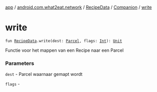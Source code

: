 [app](../../../index.md) / [android.com.what2eat.network](../../index.md) / [RecipeData](../index.md) / [Companion](index.md) / [write](./write.md)

# write

`fun `[`RecipeData`](../index.md)`.write(dest: `[`Parcel`](https://developer.android.com/reference/android/os/Parcel.html)`, flags: `[`Int`](https://kotlinlang.org/api/latest/jvm/stdlib/kotlin/-int/index.html)`): `[`Unit`](https://kotlinlang.org/api/latest/jvm/stdlib/kotlin/-unit/index.html)

Functie voor het mappen van een Recipe naar een Parcel

### Parameters

`dest` - Parcel waarnaar gemapt wordt

`flags` - 